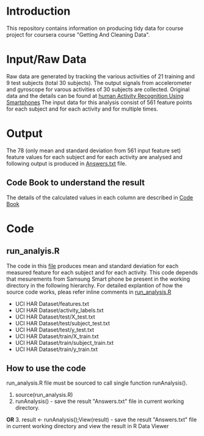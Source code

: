 # Introduction
This repository contains information on producing tidy data for course project for coursera course "Getting And Cleaning Data".
# Input/Raw Data
Raw data are generated by tracking the various activities of 21 training and 9 test subjects (total 30 subjects). The output signals from accelerometer and gyroscope for varous activities of 30 subjects are collected. 
Original data and the details can be found at [human Activity Recognition Using Smartphones](http://archive.ics.uci.edu/ml/datasets/Human+Activity+Recognition+Using+Smartphones)
The input data for this analysis consist of 561 feature points for each subject and for each activity and for multiple times.
# Output
The 78 (only mean and standard deviation from 561 input feature set) feature values for each subject and for each activity are analysed and following output is produced in [Answers.txt](https://github.com/rsamban/RameshS_coursera_GettingAndCleaningData/blob/master/Answer.txt) file.

## Code Book to understand the result
The details of the calculated values in each column are described in [Code Book](https://github.com/rsamban/RameshS_coursera_GettingAndCleaningData/blob/master/CookBook.md)
# Code
## run_analyis.R
The code in this [file](https://github.com/rsamban/RameshS_coursera_GettingAndCleaningData/blob/master/run_analysis.R) produces mean and standard deviation for each measured feature for each subject and for each activity.
This code depends that mesurements from Samsung Smart phone be present in the working directory in the following hierarchy. For detailed explantion of how the source code works, pleas refer inline comments in [run_analysis.R](https://github.com/rsamban/RameshS_coursera_GettingAndCleaningData/blob/master/run_analysis.R)

  * UCI HAR Dataset/features.txt
  * UCI HAR Dataset/activity_labels.txt
  * UCI HAR Dataset/test/X_test.txt
  * UCI HAR Dataset/test/subject_test.txt
  * UCI HAR Dataset/test/y_test.txt
  * UCI HAR Dataset/train/X_train.txt
  * UCI HAR Dataset/train/subject_train.txt
  * UCI HAR Dataset/train/y_train.txt

## How to use the code
run_analysis.R file must be sourced to call single function runAnalysis().

1. source(run_analysis.R)
2. runAnalysis() - save the result "Answers.txt" file in current working directory.

**OR**
3. result <- runAnalysis();View(result) - save the result "Answers.txt" file in current working directory and view the result in R Data Viewer